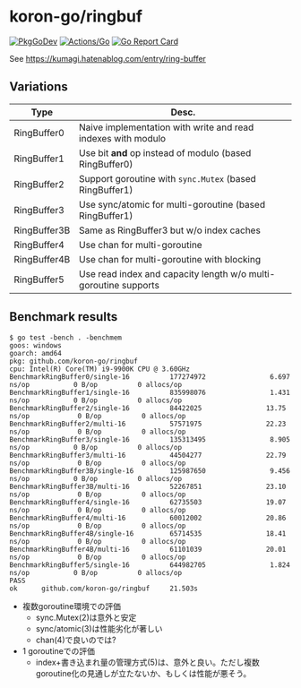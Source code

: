 # koron-go/ringbuf

[![PkgGoDev](https://pkg.go.dev/badge/github.com/koron-go/ringbuf)](https://pkg.go.dev/github.com/koron-go/ringbuf)
[![Actions/Go](https://github.com/koron-go/ringbuf/workflows/Go/badge.svg)](https://github.com/koron-go/ringbuf/actions?query=workflow%3AGo)
[![Go Report Card](https://goreportcard.com/badge/github.com/koron-go/ringbuf)](https://goreportcard.com/report/github.com/koron-go/ringbuf)

See <https://kumagi.hatenablog.com/entry/ring-buffer>

## Variations

Type         | Desc.
-------------|-------
RingBuffer0  | Naive implementation with write and read indexes with modulo
RingBuffer1  | Use bit **and** op instead of modulo (based RingBuffer0)
RingBuffer2  | Support goroutine with `sync.Mutex` (based RingBuffer1)
RingBuffer3  | Use sync/atomic for multi-goroutine (based RingBuffer1)
RingBuffer3B | Same as RingBuffer3 but w/o index caches
RingBuffer4  | Use chan for multi-goroutine
RingBuffer4B | Use chan for multi-goroutine with blocking
RingBuffer5  | Use read index and capacity length w/o multi-goroutine supports

## Benchmark results

```console
$ go test -bench . -benchmem
goos: windows
goarch: amd64
pkg: github.com/koron-go/ringbuf
cpu: Intel(R) Core(TM) i9-9900K CPU @ 3.60GHz
BenchmarkRingBuffer0/single-16          177274972                6.697 ns/op           0 B/op          0 allocs/op
BenchmarkRingBuffer1/single-16          835998076                1.431 ns/op           0 B/op          0 allocs/op
BenchmarkRingBuffer2/single-16          84422025                13.75 ns/op            0 B/op          0 allocs/op
BenchmarkRingBuffer2/multi-16           57571975                22.23 ns/op            0 B/op          0 allocs/op
BenchmarkRingBuffer3/single-16          135313495                8.905 ns/op           0 B/op          0 allocs/op
BenchmarkRingBuffer3/multi-16           44504277                22.79 ns/op            0 B/op          0 allocs/op
BenchmarkRingBuffer3B/single-16         125987650                9.456 ns/op           0 B/op          0 allocs/op
BenchmarkRingBuffer3B/multi-16          52267851                23.10 ns/op            0 B/op          0 allocs/op
BenchmarkRingBuffer4/single-16          62735503                19.07 ns/op            0 B/op          0 allocs/op
BenchmarkRingBuffer4/multi-16           60012002                20.86 ns/op            0 B/op          0 allocs/op
BenchmarkRingBuffer4B/single-16         65714535                18.41 ns/op            0 B/op          0 allocs/op
BenchmarkRingBuffer4B/multi-16          61101039                20.01 ns/op            0 B/op          0 allocs/op
BenchmarkRingBuffer5/single-16          644982705                1.824 ns/op           0 B/op          0 allocs/op
PASS
ok      github.com/koron-go/ringbuf     21.503s
```

* 複数goroutine環境での評価
    * sync.Mutex(2)は意外と安定
    * sync/atomic(3)は性能劣化が著しい
    * chan(4)で良いのでは?
* 1 goroutineでの評価
    * index+書き込まれ量の管理方式(5)は、意外と良い。ただし複数goroutine化の見通しが立たないか、もしくは性能が悪そう。
